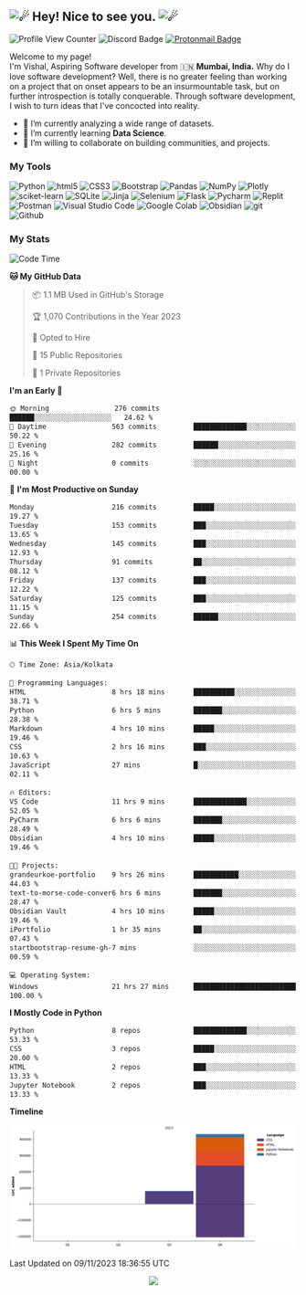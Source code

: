 <h2><picture>
  <source srcset="https://fonts.gstatic.com/s/e/notoemoji/latest/2604_fe0f/512.webp" type="image/webp"/>
  <img src="https://fonts.gstatic.com/s/e/notoemoji/latest/2604_fe0f/512.gif" alt="☄" width="32" height="32" />
</picture>Hey! Nice to see you.<picture>
  <source srcset="https://fonts.gstatic.com/s/e/notoemoji/latest/2604_fe0f/512.webp" type="image/webp" />
  <img src="https://fonts.gstatic.com/s/e/notoemoji/latest/2604_fe0f/512.gif" alt="☄" width="32" height="32" />
</picture></h2>

![Profile View Counter](https://komarev.com/ghpvc/?username=granduekoe&style=flat-square&color=blueviolet)
![Discord Badge](https://dcbadge.vercel.app/api/shield/1157897812491649074?style=flat-square&theme=discord-inverted)
[![Protonmail Badge](https://img.shields.io/badge/-mailme.Vishal@proton.me-8a90c7?style=flat-square&logo=Protonmail&logoColor=#505264&link=mailto:mailme.Vishal@proton.me)](mailto:mailme.Vishal@proton.me)

<p>
  Welcome to my page! </br> I'm Vishal, Aspiring Software developer from  🇮🇳<b> Mumbai, India.</b> Why do I love software development? Well, there is no greater feeling than working on a project that on onset appears to be an insurmountable task, but on further introspection is totally conquerable. Through software development, I wish to turn ideas that I've concocted into reality.
</p>

- 🔭 I’m currently analyzing a wide range of datasets.
- 🌱 I’m currently learning **Data Science**.
- 👯 I’m willing to collaborate on building communities, and projects.

### My Tools

<p>
  <img alt="Python" src="https://img.shields.io/badge/-Python-ffde57?style=flat-square&logo=python&logoColor=#4584b6" />
  <img alt="html5" src="https://img.shields.io/badge/-HTML5-e34f26?style=flat-square&logo=html5&logoColor=white" />
  <img alt="CSS3" src="https://img.shields.io/badge/-CSS3-264de4?style=flat-square&logo=css3&logoColor=white" />
  <img alt="Bootstrap" src="https://img.shields.io/badge/-Bootstrap-59287a?style=flat-square&logo=bootstrap&logoColor=white" />
  <img alt="Pandas" src="https://img.shields.io/badge/-Pandas-4848b6?style=flat-square&logo=pandas&logoColor=white" />
  <img alt="NumPy" src="https://img.shields.io/badge/-NumPy-7099f7?style=flat-square&logo=numpy&logoColor=4848b6" />
  <img alt="Plotly" src="https://img.shields.io/badge/-Plotly-000000?style=flat-square&logo=plotly&logoColor=white" />
  <img alt="sciket-learn" src="https://img.shields.io/badge/-scikit%20learn-EC471A?style=flat-square&logo=scikit-learn&logoColor=1E81FB" />
  <img alt="SQLite" src="https://img.shields.io/badge/-SQLite-7099f7?style=flat-square&logo=sqlite&logoColor=white" />
  <img alt="Jinja" src="https://img.shields.io/badge/-Jinja-3D0C11?style=flat-square&logo=jinja&logoColor=white" />
  <img alt="Selenium" src="https://img.shields.io/badge/Selenium-16FF00?style=flat-square&logo=selenium&logoColor=white" />
  <img alt="Flask" src="https://img.shields.io/badge/-Flask-08abaa?style=flat-square&logo=flask&logoColor=white" />
  <img alt="Pycharm" src="https://img.shields.io/badge/-Pycharm-ffe873?style=flat-square&logo=pycharm&logoColor=black" />
  <img alt="Replit" src="https://img.shields.io/badge/-Replit-CD5C08?style=flat-square&logo=replit&logoColor=white" />
  <img alt="Postman" src="https://img.shields.io/badge/-Postman-fb7505?style=flat-square&logo=postman&logoColor=white" />
  <img alt="Visual Studio Code" src="https://img.shields.io/badge/-Visual%20Studio%20Code-0078d7?style=flat-square&logo=visualstudiocode&logoColor=white" />
  <img alt="Google Colab" src="https://img.shields.io/badge/Google%20Colab-ed750a?style=flat-square&logo=googlecolab&logoColor=white" />
  <img alt="Obsidian" src="https://img.shields.io/badge/Obsidian-7E1DFB?style=flat-square&logo=obsidian&logoColor=white" />
  <img alt="git" src="https://img.shields.io/badge/-Git-f34f29?style=flat-square&logo=git&logoColor=white" />
  <img alt="Github" src="https://img.shields.io/badge/-Github-14232c?style=flat-square&logo=github&logoColor=white" />
</p>

### My Stats

<!--START_SECTION:waka-->
![Code Time](http://img.shields.io/badge/Code%20Time-58%20hrs%2041%20mins-blue)

**🐱 My GitHub Data** 

> 📦 1.1 MB Used in GitHub's Storage 
 > 
> 🏆 1,070 Contributions in the Year 2023
 > 
> 💼 Opted to Hire
 > 
> 📜 15 Public Repositories 
 > 
> 🔑 1 Private Repositories 
 > 
**I'm an Early 🐤** 

```text
🌞 Morning                276 commits         ██████░░░░░░░░░░░░░░░░░░░   24.62 % 
🌆 Daytime                563 commits         █████████████░░░░░░░░░░░░   50.22 % 
🌃 Evening                282 commits         ██████░░░░░░░░░░░░░░░░░░░   25.16 % 
🌙 Night                  0 commits           ░░░░░░░░░░░░░░░░░░░░░░░░░   00.00 % 
```
📅 **I'm Most Productive on Sunday** 

```text
Monday                   216 commits         █████░░░░░░░░░░░░░░░░░░░░   19.27 % 
Tuesday                  153 commits         ███░░░░░░░░░░░░░░░░░░░░░░   13.65 % 
Wednesday                145 commits         ███░░░░░░░░░░░░░░░░░░░░░░   12.93 % 
Thursday                 91 commits          ██░░░░░░░░░░░░░░░░░░░░░░░   08.12 % 
Friday                   137 commits         ███░░░░░░░░░░░░░░░░░░░░░░   12.22 % 
Saturday                 125 commits         ███░░░░░░░░░░░░░░░░░░░░░░   11.15 % 
Sunday                   254 commits         ██████░░░░░░░░░░░░░░░░░░░   22.66 % 
```


📊 **This Week I Spent My Time On** 

```text
🕑︎ Time Zone: Asia/Kolkata

💬 Programming Languages: 
HTML                     8 hrs 18 mins       ██████████░░░░░░░░░░░░░░░   38.71 % 
Python                   6 hrs 5 mins        ███████░░░░░░░░░░░░░░░░░░   28.38 % 
Markdown                 4 hrs 10 mins       █████░░░░░░░░░░░░░░░░░░░░   19.46 % 
CSS                      2 hrs 16 mins       ███░░░░░░░░░░░░░░░░░░░░░░   10.63 % 
JavaScript               27 mins             █░░░░░░░░░░░░░░░░░░░░░░░░   02.11 % 

🔥 Editors: 
VS Code                  11 hrs 9 mins       █████████████░░░░░░░░░░░░   52.05 % 
PyCharm                  6 hrs 6 mins        ███████░░░░░░░░░░░░░░░░░░   28.49 % 
Obsidian                 4 hrs 10 mins       █████░░░░░░░░░░░░░░░░░░░░   19.46 % 

🐱‍💻 Projects: 
grandeurkoe-portfolio    9 hrs 26 mins       ███████████░░░░░░░░░░░░░░   44.03 % 
text-to-morse-code-conver6 hrs 6 mins        ███████░░░░░░░░░░░░░░░░░░   28.47 % 
Obsidian Vault           4 hrs 10 mins       █████░░░░░░░░░░░░░░░░░░░░   19.46 % 
iPortfolio               1 hr 35 mins        ██░░░░░░░░░░░░░░░░░░░░░░░   07.43 % 
startbootstrap-resume-gh-7 mins              ░░░░░░░░░░░░░░░░░░░░░░░░░   00.59 % 

💻 Operating System: 
Windows                  21 hrs 27 mins      █████████████████████████   100.00 % 
```

**I Mostly Code in Python** 

```text
Python                   8 repos             █████████████░░░░░░░░░░░░   53.33 % 
CSS                      3 repos             █████░░░░░░░░░░░░░░░░░░░░   20.00 % 
HTML                     2 repos             ███░░░░░░░░░░░░░░░░░░░░░░   13.33 % 
Jupyter Notebook         2 repos             ███░░░░░░░░░░░░░░░░░░░░░░   13.33 % 
```



**Timeline**

![Lines of Code chart](https://raw.githubusercontent.com/grandeurkoe/grandeurkoe/main/assets/bar_graph.png)


 Last Updated on 09/11/2023 18:36:55 UTC
<!--END_SECTION:waka-->

<p align="center">
  <img src="https://capsule-render.vercel.app/api?type=waving&color=gradient&height=60&section=footer"/>
</p>
